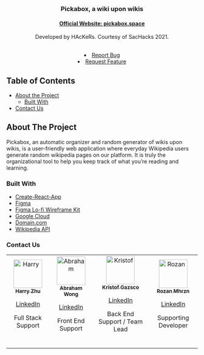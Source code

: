 <!-- PROJECT LOGO -->
<br />
<p align="center">
  <h3 align="center">Pickabox, a wiki upon wikis</h3>
  <h4 align="center"><a target="_blank" href="http://pickabox.space">Official Website: pickabox.space</a></h4>

  <p align="center">
    Developed by HAcKeRs. Courtesy of SacHacks 2021.
    <br>
    <br>
  <li align="center"><a href="https://github.com/kristofgazso/pickabox.space/issues">Report Bug</a></li>
  <li align="center"><a href="https://github.com/kristofgazso/pickabox.space/issues">Request Feature</a></li>
  </p>
</p>

<!-- TABLE OF CONTENTS -->
## Table of Contents

* [About the Project](#about-the-project)
  * [Built With](#built-with)
* [Contact Us](#contact-us)


<!-- ABOUT THE PROJECT -->
## About The Project

Pickabox, an automatic organizer and random generator of wikis upon wikis, is a user-friendly web application where everyday Wikipedia users generate random wikipedia pages on our platform. It is truly the organizational tool to help you keep track of what you’re reading and learning.


### Built With
* [Create-React-App](https://reactjs.org/docs/create-a-new-react-app.html)
* [Figma](https://www.figma.com/)
* [Figma Lo-fi Wireframe Kit](https://www.figma.com/community/file/887892609124245416/Lo-fi-Wireframe-Kit)
* [Google Cloud](https://cloud.google.com/)
* [Domain.com](https://www.domain.com/)
* [Wikipedia API](https://en.wikipedia.org/w/api.php)


<!-- CONTACT -->
### Contact Us

<table>
  <tr>
    <td align="center">
      <a href="https://github.com/HarryZ10">
        <img src="https://avatars0.githubusercontent.com/u/32529321?s=460&v=4" width="75px;" alt="Harry"/>
        <br />
        <sub>
          <b>Harry Zhu</b>
          <br>
          <p><a href="https://linkedin.com/in/harryjzhu">LinkedIn</a></p>
          <p>Full Stack Support</p>
        </sub>
      </a>
      <br/>
    </td>
    <td align="center"><a href="https://github.com/Ddronkit">
      <img src="https://avatars.githubusercontent.com/u/46876547?s=460&u=92f9efc93ba77c345c2bd387371ae7967bc779ae&v=4" width="75px;" alt="Abraham"/>
      <br />
      <sub>
        <b>Abraham Wong</b>
        <br>
          <p><a href="https://linkedin.com/in/abraham-wong-wy">LinkedIn</a></p>
          <p>Front End Support</p>
      </sub></a>
      <br/>
    </td>
    <td align="center">
      <a href="https://github.com/kristofgazso">
        <img src="https://avatars.githubusercontent.com/u/17406948?s=460&u=f66d1c6ba22b18b60de9bf749a550a1d342f42a6&v=4" width="75px;" alt="Kristof"/><br />
        <sub>
          <b>Kristof Gazsco</b>
          <br>
          <p><a href="https://linkedin.com/in/kristofgazso">LinkedIn</a></p>
          <p>Back End Support / Team Lead</p>
        </sub>
      </a>
      <br/>
    </td>
     <td align="center"><a href="https://github.com/Rojanmhj2055">
       <img src="https://avatars.githubusercontent.com/u/36452547?s=460&u=836efbf277625f4c58f3858de3d1dca45f10ca97&v=4" width="75px;" alt="Rozan"/>
       <br />
       <sub>
         <b>Rozan Mhrzn</b>
         <br>
          <p><a href="https://linkedin.com/in/rozan-mhrzn-203561180">LinkedIn</a></p>
          <p>Supporting Developer</p>
       </sub>
       </a>
       <br/>
    </td>
    </tr>  
</table>
